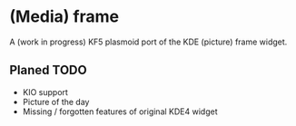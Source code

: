 # (Media) frame
A (work in progress) KF5 plasmoid port of the KDE (picture) frame widget.

## Planed TODO
* KIO support
* Picture of the day
* Missing / forgotten features of original KDE4 widget


